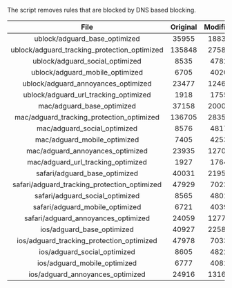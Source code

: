 The script removes rules that are blocked by DNS based blocking.


| File | Original | Modified |
|:----:|:-----:|:-----:|
| ublock/adguard_base_optimized | 35955 | 18833 |
| ublock/adguard_tracking_protection_optimized | 135848 | 27581 |
| ublock/adguard_social_optimized | 8535 | 4782 |
| ublock/adguard_mobile_optimized | 6705 | 4020 |
| ublock/adguard_annoyances_optimized | 23477 | 12463 |
| ublock/adguard_url_tracking_optimized | 1918 | 1755 |
| mac/adguard_base_optimized | 37158 | 20003 |
| mac/adguard_tracking_protection_optimized | 136705 | 28358 |
| mac/adguard_social_optimized | 8576 | 4817 |
| mac/adguard_mobile_optimized | 7405 | 4253 |
| mac/adguard_annoyances_optimized | 23935 | 12700 |
| mac/adguard_url_tracking_optimized | 1927 | 1764 |
| safari/adguard_base_optimized | 40031 | 21953 |
| safari/adguard_tracking_protection_optimized | 47929 | 7023 |
| safari/adguard_social_optimized | 8565 | 4801 |
| safari/adguard_mobile_optimized | 6721 | 4039 |
| safari/adguard_annoyances_optimized | 24059 | 12773 |
| ios/adguard_base_optimized | 40927 | 22580 |
| ios/adguard_tracking_protection_optimized | 47978 | 7033 |
| ios/adguard_social_optimized | 8605 | 4822 |
| ios/adguard_mobile_optimized | 6777 | 4081 |
| ios/adguard_annoyances_optimized | 24916 | 13166 |